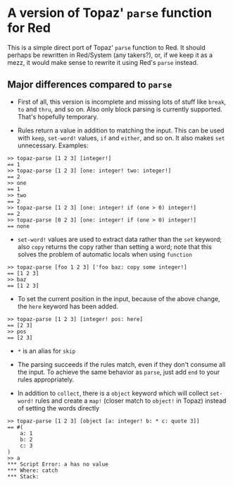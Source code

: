 # A version of Topaz' `parse` function for Red

This is a simple direct port of Topaz' `parse` function to Red. It should perhaps be rewritten in Red/System (any takers?),
or, if we keep it as a mezz, it would make sense to rewrite it using Red's `parse` instead.

## Major differences compared to `parse`

* First of all, this version is incomplete and missing lots of stuff like `break`, `to` and `thru`, and so on. Also only block parsing is currently supported. That's hopefully temporary.

* Rules return a value in addition to matching the input. This can be used with `keep`, `set-word!` values, `if` and `either`, and so on. It also makes `set` unnecessary. Examples:

```
>> topaz-parse [1 2 3] [integer!]
== 1
>> topaz-parse [1 2 3] [one: integer! two: integer!]
== 2
>> one
== 1
>> two
== 2
>> topaz-parse [1 2 3] [one: integer! if (one > 0) integer!]
== 2
>> topaz-parse [0 2 3] [one: integer! if (one > 0) integer!]
== none
```

* `set-word!` values are used to extract data rather than the `set` keyword; also `copy` returns the copy rather than setting a word; note that this solves the problem of automatic locals when using `function`

```
>> topaz-parse [foo 1 2 3] ['foo baz: copy some integer!]
== [1 2 3]
>> baz
== [1 2 3]
```

* To set the current position in the input, because of the above change, the `here` keyword has been added.

```
>> topaz-parse [1 2 3] [integer! pos: here]
== [2 3]
>> pos
== [2 3]
```

* `*` is an alias for `skip`

* The parsing succeeds if the rules match, even if they don't consume all the input. To achieve the same behavior as `parse`, just add `end` to your rules appropriately.

* In addition to `collect`, there is a `object` keyword which will collect `set-word!` rules and create a `map!` (closer match to `object!` in Topaz) instead of setting the words directly

```
>> topaz-parse [1 2 3] [object [a: integer! b: * c: quote 3]]
== #(
    a: 1
    b: 2
    c: 3
)
>> a
*** Script Error: a has no value
*** Where: catch
*** Stack:  
```
